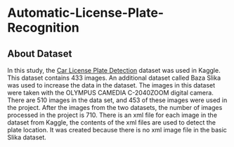 # Automatic-License-Plate-Recognition

## About Dataset
In this study, the <a href="https://www.kaggle.com/datasets/andrewmvd/car-plate-detection" target="_blank"> Car License Plate Detection</a> dataset was used in Kaggle. This dataset contains 433 images. An additional dataset called Baza Slika was used to increase the data in the dataset. The images in this dataset were taken with the OLYMPUS CAMEDIA C-2040ZOOM digital camera. There are 510 images in the data set, and 453 of these images were used in the project. After the images from the two datasets, the number of images processed in the project is 710. There is an xml file for each image in the dataset from Kaggle, the contents of the xml files are used to detect the plate location. It was created because there is no xml image file in the basic Slika dataset.
